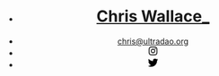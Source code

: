 <header class="navigation">
  <ul>
    <li><h1><a href="/">Chris Wallace_</a></h1></li>
    <li><a href="mailto:chriswallace7@proton.me">chris@ultradao.org</a></li>
    <li><a class="social-button" href="https://instagram.com/chriswallace7/"><svg height="18" style="fill-rule:evenodd;clip-rule:evenodd;stroke-linejoin:round;stroke-miterlimit:2;" version="1.1" viewBox="0 0 600 600" width="18" xml:space="preserve" xmlns="http://www.w3.org/2000/svg" xmlns:serif="http://www.serif.com/" xmlns:xlink="http://www.w3.org/1999/xlink"><g transform="matrix(1.01619,0,0,1.01619,44,43.8384)"><path d="M251.921,0.159C183.503,0.159 174.924,0.449 148.054,1.675C121.24,2.899 102.927,7.157 86.902,13.385C70.336,19.823 56.287,28.437 42.282,42.442C28.277,56.447 19.663,70.496 13.225,87.062C6.997,103.086 2.739,121.399 1.515,148.213C0.289,175.083 0,183.662 0,252.08C0,320.497 0.289,329.076 1.515,355.946C2.739,382.76 6.997,401.073 13.225,417.097C19.663,433.663 28.277,447.712 42.282,461.718C56.287,475.723 70.336,484.337 86.902,490.775C102.927,497.002 121.24,501.261 148.054,502.484C174.924,503.71 183.503,504 251.921,504C320.338,504 328.917,503.71 355.787,502.484C382.601,501.261 400.914,497.002 416.938,490.775C433.504,484.337 447.553,475.723 461.559,461.718C475.564,447.712 484.178,433.663 490.616,417.097C496.843,401.073 501.102,382.76 502.325,355.946C503.551,329.076 503.841,320.497 503.841,252.08C503.841,183.662 503.551,175.083 502.325,148.213C501.102,121.399 496.843,103.086 490.616,87.062C484.178,70.496 475.564,56.447 461.559,42.442C447.553,28.437 433.504,19.823 416.938,13.385C400.914,7.157 382.601,2.899 355.787,1.675C328.917,0.449 320.338,0.159 251.921,0.159ZM251.921,45.551C319.186,45.551 327.154,45.807 353.718,47.019C378.28,48.14 391.619,52.244 400.496,55.693C412.255,60.263 420.647,65.723 429.462,74.538C438.278,83.353 443.737,91.746 448.307,103.504C451.757,112.381 455.861,125.72 456.981,150.282C458.193,176.846 458.45,184.814 458.45,252.08C458.45,319.345 458.193,327.313 456.981,353.877C455.861,378.439 451.757,391.778 448.307,400.655C443.737,412.414 438.278,420.806 429.462,429.621C420.647,438.437 412.255,443.896 400.496,448.466C391.619,451.916 378.28,456.02 353.718,457.14C327.158,458.352 319.191,458.609 251.921,458.609C184.65,458.609 176.684,458.352 150.123,457.14C125.561,456.02 112.222,451.916 103.345,448.466C91.586,443.896 83.194,438.437 74.378,429.621C65.563,420.806 60.103,412.414 55.534,400.655C52.084,391.778 47.98,378.439 46.859,353.877C45.647,327.313 45.391,319.345 45.391,252.08C45.391,184.814 45.647,176.846 46.859,150.282C47.98,125.72 52.084,112.381 55.534,103.504C60.103,91.746 65.563,83.353 74.378,74.538C83.194,65.723 91.586,60.263 103.345,55.693C112.222,52.244 125.561,48.14 150.123,47.019C176.687,45.807 184.655,45.551 251.921,45.551Z" style="fill-rule:nonzero;"/><path d="M251.921,336.053C205.543,336.053 167.947,298.457 167.947,252.08C167.947,205.702 205.543,168.106 251.921,168.106C298.298,168.106 335.894,205.702 335.894,252.08C335.894,298.457 298.298,336.053 251.921,336.053ZM251.921,122.715C180.474,122.715 122.556,180.633 122.556,252.08C122.556,323.526 180.474,381.444 251.921,381.444C323.367,381.444 381.285,323.526 381.285,252.08C381.285,180.633 323.367,122.715 251.921,122.715Z" style="fill:rgb(3,4,4);fill-rule:nonzero;"/><path d="M416.627,117.604C416.627,134.3 403.092,147.834 386.396,147.834C369.701,147.834 356.166,134.3 356.166,117.604C356.166,100.908 369.701,87.374 386.396,87.374C403.092,87.374 416.627,100.908 416.627,117.604Z" style="fill:rgb(3,4,4);fill-rule:nonzero;"/></g></svg></a></li>
    <li><a class="social-button" href="https://twitter.com/chriswallace/"><svg height="18" style="fill-rule:evenodd;clip-rule:evenodd;stroke-linejoin:round;stroke-miterlimit:2;" version="1.1" viewBox="0 0 512 512" width="18" xml:space="preserve" xmlns="http://www.w3.org/2000/svg" xmlns:serif="http://www.serif.com/" xmlns:xlink="http://www.w3.org/1999/xlink"><path d="M161.014,464.013c193.208,0 298.885,-160.071 298.885,-298.885c0,-4.546 0,-9.072 -0.307,-13.578c20.558,-14.871 38.305,-33.282 52.408,-54.374c-19.171,8.495 -39.51,14.065 -60.334,16.527c21.924,-13.124 38.343,-33.782 46.182,-58.102c-20.619,12.235 -43.18,20.859 -66.703,25.498c-19.862,-21.121 -47.602,-33.112 -76.593,-33.112c-57.682,0 -105.145,47.464 -105.145,105.144c0,8.002 0.914,15.979 2.722,23.773c-84.418,-4.231 -163.18,-44.161 -216.494,-109.752c-27.724,47.726 -13.379,109.576 32.522,140.226c-16.715,-0.495 -33.071,-5.005 -47.677,-13.148l0,1.331c0.014,49.814 35.447,93.111 84.275,102.974c-15.464,4.217 -31.693,4.833 -47.431,1.802c13.727,42.685 53.311,72.108 98.14,72.95c-37.19,29.227 -83.157,45.103 -130.458,45.056c-8.358,-0.016 -16.708,-0.522 -25.006,-1.516c48.034,30.825 103.94,47.18 161.014,47.104" style="fill-rule:nonzero;"/></svg></a></li>
  </ul>
</header>
